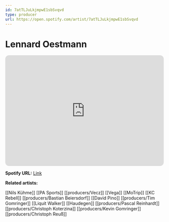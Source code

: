 ```yaml
---
id: 7atTLJuLkjmpwE1sbSvqvd
type: producer
url: https://open.spotify.com/artist/7atTLJuLkjmpwE1sbSvqvd
---
```

# Lennard Oestmann

<iframe style="border-radius:12px" src="https://open.spotify.com/embed/artist/7atTLJuLkjmpwE1sbSvqvd" width="100%" height="352" frameBorder="0" allowfullscreen="" allow="autoplay; clipboard-write; encrypted-media; fullscreen; picture-in-picture" loading="lazy"></iframe>

**Spotify URL:** [Link](https://open.spotify.com/artist/7atTLJuLkjmpwE1sbSvqvd)

**Related artists:**

[[Nils Kühme]]
[[PA Sports]]
[[producers/Vecz]]
[[Vega]]
[[MoTrip]]
[[KC Rebell]]
[[producers/Bastian Beiersdorf]]
[[David Pino]]
[[producers/Tim Gomringer]]
[[Liquit Walker]]
[[Haudegen]]
[[producers/Pascal Reinhardt]]
[[producers/Christoph Koterzina]]
[[producers/Kevin Gomringer]]
[[producers/Christoph Reuß]]
